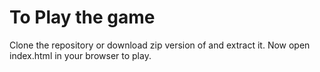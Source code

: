 # To Play the game 
Clone the repository or download zip version of and extract it.
Now open index.html in your browser to play.
